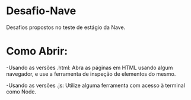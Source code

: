 # Desafio-Nave
Desafios propostos no teste de estágio da Nave.

# Como Abrir:
-Usando as versões .html: Abra as páginas em HTML usando algum navegador, e use a ferramenta de inspeção de elementos do mesmo.

-Usando as versões .js: Utilize alguma ferramenta com acesso à terminal como Node.
